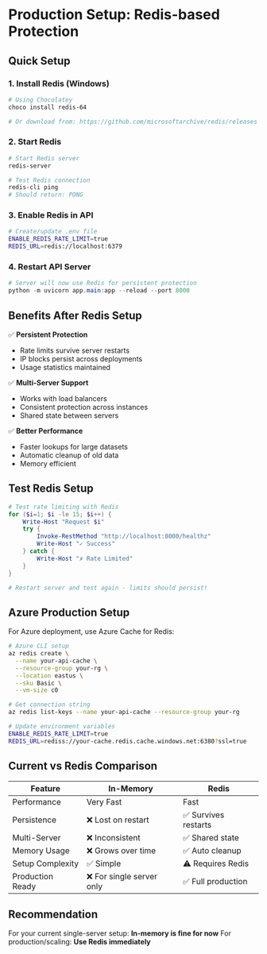 # Production Setup: Redis-based Protection

## Quick Setup

### 1. Install Redis (Windows)
```powershell
# Using Chocolatey
choco install redis-64

# Or download from: https://github.com/microsoftarchive/redis/releases
```

### 2. Start Redis
```powershell
# Start Redis server
redis-server

# Test Redis connection
redis-cli ping
# Should return: PONG
```

### 3. Enable Redis in API
```bash
# Create/update .env file
ENABLE_REDIS_RATE_LIMIT=true
REDIS_URL=redis://localhost:6379
```

### 4. Restart API Server
```powershell
# Server will now use Redis for persistent protection
python -m uvicorn app.main:app --reload --port 8000
```

## Benefits After Redis Setup

✅ **Persistent Protection**
- Rate limits survive server restarts
- IP blocks persist across deployments
- Usage statistics maintained

✅ **Multi-Server Support**
- Works with load balancers
- Consistent protection across instances
- Shared state between servers

✅ **Better Performance**
- Faster lookups for large datasets
- Automatic cleanup of old data
- Memory efficient

## Test Redis Setup

```powershell
# Test rate limiting with Redis
for ($i=1; $i -le 15; $i++) {
    Write-Host "Request $i"
    try {
        Invoke-RestMethod "http://localhost:8000/healthz"
        Write-Host "✓ Success"
    } catch {
        Write-Host "✗ Rate Limited"
    }
}

# Restart server and test again - limits should persist!
```

## Azure Production Setup

For Azure deployment, use Azure Cache for Redis:

```bash
# Azure CLI setup
az redis create \
  --name your-api-cache \
  --resource-group your-rg \
  --location eastus \
  --sku Basic \
  --vm-size c0

# Get connection string
az redis list-keys --name your-api-cache --resource-group your-rg

# Update environment variables
ENABLE_REDIS_RATE_LIMIT=true
REDIS_URL=rediss://your-cache.redis.cache.windows.net:6380?ssl=true
```

## Current vs Redis Comparison

| Feature | In-Memory | Redis |
|---------|-----------|--------|
| Performance | Very Fast | Fast |
| Persistence | ❌ Lost on restart | ✅ Survives restarts |
| Multi-Server | ❌ Inconsistent | ✅ Shared state |
| Memory Usage | ❌ Grows over time | ✅ Auto cleanup |
| Setup Complexity | ✅ Simple | ⚠️ Requires Redis |
| Production Ready | ❌ For single server only | ✅ Full production |

## Recommendation

For your current single-server setup: **In-memory is fine for now**
For production/scaling: **Use Redis immediately**
